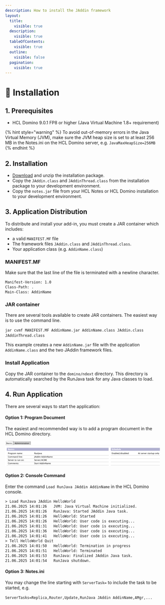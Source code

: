 ```yaml
---
description: How to install the JAddin framework
layout:
  title:
    visible: true
  description:
    visible: true
  tableOfContents:
    visible: true
  outline:
    visible: false
  pagination:
    visible: true
---
```


# 🚀 Installation

## 1. Prerequisites <a href="#id-1-prerequisites" id="id-1-prerequisites"></a>

* HCL Domino 9.0.1 FP8 or higher (Java Virtual Machine 1.8+ requirement)

{% hint style="warning" %}
To avoid out-of-memory errors in the Java Virtual Memory (JVM), make sure the JVM heap size is set to at least 256 MB in the Notes.ini on the HCL Domino server, e.g. `JavaMaxHeapSize=256MB`
{% endhint %}

## 2. Installation <a href="#id-2-installation" id="id-2-installation"></a>

* [Download](../download/download.md) and unzip the installation package.
* Copy the `JAddin.class` and `JAddinThread.class` from the installation package to your development environment.
* Copy the `notes.jar` file from your HCL Notes or HCL Domino installation to your development environment.

## 3. Application Distribution <a href="#id-3-application-distribution" id="id-3-application-distribution"></a>

To distribute and install your add-in, you must create a JAR container which includes:

* a valid `MANIFEST.MF` file&#x20;
* The framework files `JAddin.class` and `JAddinThread.class`.
* Your application class (e.g. `AddinName.class`)

### **MANIFEST.MF**

Make sure that the last line of the file is terminated with a newline character.

```
Manifest-Version: 1.0
Class-Path: .
Main-Class: AddinName
```

### **JAR container**

There are several tools available to create JAR containers. The easiest way is to use the command line.

`jar cvmf MANIFEST.MF AddinName.jar AddinName.class JAddin.class JAddinThread.class`

This example creates a new `AddinName.jar` file with the application `AddinName.class` and the two JAddin framework files.

### **Install Application**

Copy the JAR container to the `domino/ndext` directory. This directory is automatically searched by the RunJava task for any Java classes to load.

## 4. Run Application <a href="#id-4-run-application" id="id-4-run-application"></a>

There are several ways to start the application:

#### **Option 1: Program Document**

The easiest and recommended way is to add a program document in the HCL Domino directory.

![Sample Program Document](../.gitbook/assets/JAddin-Program-Document.png)

#### **Option 2: Console Command**

Enter the command `Load RunJava JAddin AddinName` in the HCL Domino console.

```
> Load RunJava JAddin HelloWorld
21.06.2025 14:01:26   JVM: Java Virtual Machine initialized.
21.06.2025 14:01:26   RunJava: Started JAddin Java task.
21.06.2025 14:01:26   HelloWorld: Started
21.06.2025 14:01:26   HelloWorld: User code is executing...
21.06.2025 14:01:31   HelloWorld: User code is executing...
21.06.2025 14:01:36   HelloWorld: User code is executing...
21.06.2025 14:01:41   HelloWorld: User code is executing...
> Tell HelloWorld Quit
21.06.2025 14:01:50   HelloWorld: Termination in progress
21.06.2025 14:01:51   HelloWorld: Terminated
21.06.2025 14:01:53   RunJava: Finalized JAddin Java task.
21.06.2025 14:01:54   RunJava shutdown.
```

#### **Option 3: Notes.ini**

You may change the line starting with `ServerTask=` to include the task to be started, e.g.

`ServerTasks=Replica,Router,Update,RunJava JAddin AddinName,AMgr,...`
